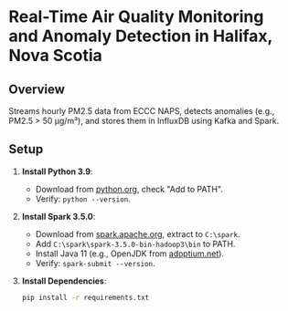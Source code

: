 # Real-Time Air Quality Monitoring and Anomaly Detection in Halifax, Nova Scotia

## Overview
Streams hourly PM2.5 data from ECCC NAPS, detects anomalies (e.g., PM2.5 > 50 µg/m³), and stores them in InfluxDB using Kafka and Spark.

## Setup
1. **Install Python 3.9**:
   - Download from [python.org](https://www.python.org/downloads/), check "Add to PATH".
   - Verify: `python --version`.

2. **Install Spark 3.5.0**:
   - Download from [spark.apache.org](https://spark.apache.org/downloads/), extract to `C:\spark`.
   - Add `C:\spark\spark-3.5.0-bin-hadoop3\bin` to PATH.
   - Install Java 11 (e.g., OpenJDK from [adoptium.net](https://adoptium.net/)).
   - Verify: `spark-submit --version`.

3. **Install Dependencies**:
   ```cmd
   pip install -r requirements.txt